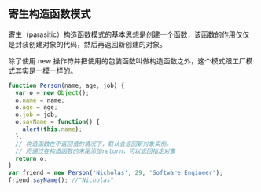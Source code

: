 
## 寄生构造函数模式
寄生（parasitic）构造函数模式的基本思想是创建一个函数，该函数的作用仅仅是封装创建对象的代码，然后再返回新创建的对象。

除了使用 new 操作符并把使用的包装函数叫做构造函数之外，这个模式跟工厂模式其实是一模一样的。
```js
function Person(name, age, job) {
  var o = new Object();
  o.name = name;
  o.age = age;
  o.job = job;
  o.sayName = function() {
    alert(this.name);
  };
  // 构造函数在不返回值的情况下，默认会返回新对象实例。
  // 而通过在构造函数的末尾添加return，可以返回指定对象
  return o;
}
var friend = new Person('Nicholas', 29, 'Software Engineer');
friend.sayName(); //"Nicholas"
```